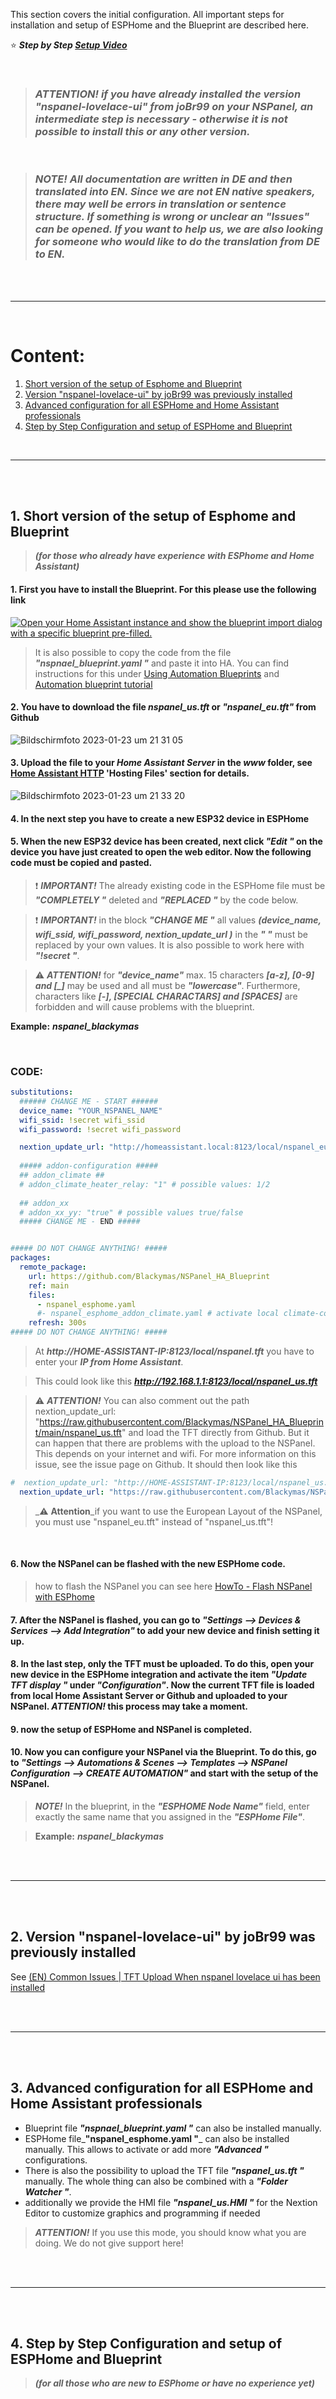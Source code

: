 

This section covers the initial configuration. All important steps for installation and setup of ESPHome and the Blueprint are described here.&nbsp;

⭐ **_Step by Step [Setup Video](https://www.youtube.com/watch?v=jpSTA_ILB8g)_**


&nbsp;
> ### _**ATTENTION! if you have already installed the version "nspanel-lovelace-ui" from joBr99 on your NSPanel, an intermediate step is necessary - otherwise it is not possible to install this or any other version.**_ 

&nbsp;
> ### _**NOTE! All documentation are written in DE and then translated into EN. Since we are not EN native speakers, there may well be errors in translation or sentence structure. If something is wrong or unclear an "Issues" can be opened. If you want to help us, we are also looking for someone who would like to do the translation from DE to EN.**_ 

&nbsp;  
&nbsp;  

***

&nbsp;   
# Content:

1. [Short version of the setup of Esphome and Blueprint](#1-short-version-of-the-setup-of-esphome-and-blueprint)
2. [Version "nspanel-lovelace-ui" by joBr99 was previously installed](#2-version-nspanel-lovelace-ui-by-jobr99-was-previously-installed)
3. [Advanced configuration for all ESPHome and Home Assistant professionals](#3-advanced-configuration-for-all-esphome-and-home-assistant-professionals)
4. [Step by Step Configuration and setup of ESPHome and Blueprint](#4-step-by-step-configuration-and-setup-of-esphome-and-blueprint)

&nbsp;  

***

&nbsp;  
&nbsp;  

## 1. Short version of the setup of Esphome and Blueprint
> _**(for those who already have experience with ESPhome and Home Assistant)**_

#### 1. First you have to install the Blueprint. For this please use the following link

[![Open your Home Assistant instance and show the blueprint import dialog with a specific blueprint pre-filled.](https://my.home-assistant.io/badges/blueprint_import.svg)](https://my.home-assistant.io/redirect/blueprint_import/?blueprint_url=https%3A%2F%2Fgithub.com%2FBlackymas%2FNSPanel_HA_Blueprint%2Fblob%2Fmain%2Fnspanel_blueprint.yaml)

> It is also possible to copy the code from the file _**"nspnael_blueprint.yaml "**_ and paste it into HA.
> You can find instructions for this under [Using Automation Blueprints](https://www.home-assistant.io/docs/automation/using_blueprints/) and [Automation blueprint tutorial](https://www.home-assistant.io/docs/blueprint/tutorial/#create-the-blueprint-file)

#### 2. You have to download the file **_nspanel_us.tft_** or **_"nspanel_eu.tft"_** from Github

![Bildschirmfoto 2023-01-23 um 21 31 05](https://user-images.githubusercontent.com/41958506/214144182-e2a5f28e-e96d-4263-8c4b-b7fbcc6658e7.png)


#### 3. Upload the file to your **_Home Assistant Server_** in the **_www_** folder, see [Home Assistant HTTP](https://www.home-assistant.io/integrations/http/#hosting-files) 'Hosting Files' section for details.

![Bildschirmfoto 2023-01-23 um 21 33 20](https://user-images.githubusercontent.com/41958506/214144729-08fb5d3f-9255-4f57-9c6e-a5e33665e4df.png)


#### 4. In the next step you have to create a new ESP32 device in ESPHome

#### 5. When the new ESP32 device has been created, next click _**"Edit "**_ on the device you have just created to open the web editor. Now the following code must be copied and pasted.

> ❗ _**IMPORTANT!**_ The already existing code in the ESPHome file must be _**"COMPLETELY "**_ deleted and _**"REPLACED "**_ by the code below.

> ❗ _**IMPORTANT!**_ in the block _**"CHANGE ME "**_ all values _**(device_name, wifi_ssid, wifi_password, nextion_update_url )**_ in the _**" "**_ must be replaced by your own values. It is also possible to work here with _**"!secret "**_.


> ⚠️ _**ATTENTION!**_ for _**"device_name"**_ max. 15 characters _**[a-z], [0-9] and [\_]**_ may be used and all must be _**"lowercase"**_. Furthermore, characters like _**[-], [SPECIAL CHARACTARS] and [SPACES]**_ are forbidden and will cause problems with the blueprint.

**Example:** _**nspanel_blackymas**_

&nbsp;
### CODE:
```yaml
substitutions:
  ###### CHANGE ME - START ######
  device_name: "YOUR_NSPANEL_NAME" 
  wifi_ssid: !secret wifi_ssid
  wifi_password: !secret wifi_password

  nextion_update_url: "http://homeassistant.local:8123/local/nspanel_eu.tft"
  
  ##### addon-configuration #####
  ## addon_climate ##
  # addon_climate_heater_relay: "1" # possible values: 1/2
  
  ## addon_xx
  # addon_xx_yy: "true" # possible values true/false
  ##### CHANGE ME - END #####


##### DO NOT CHANGE ANYTHING! #####
packages:
  remote_package:
    url: https://github.com/Blackymas/NSPanel_HA_Blueprint
    ref: main
    files:
      - nspanel_esphome.yaml
      #- nspanel_esphome_addon_climate.yaml # activate local climate-control
    refresh: 300s
##### DO NOT CHANGE ANYTHING! #####
```

> At **_http://HOME-ASSISTANT-IP:8123/local/nspanel.tft_** you have to enter your _**IP from Home Assistant**_.

> This could look like this **_http://192.168.1.1:8123/local/nspanel_us.tft_** 

> ⚠️ _**ATTENTION!**_ You can also comment out the path nextion_update_url: "https://raw.githubusercontent.com/Blackymas/NSPanel_HA_Blueprint/main/nspanel_us.tft" and load the TFT directly from Github. But it can happen that there are problems with the upload to the NSPanel. This depends on your internet and wifi. For more information on this issue, see the issue page on Github. It should then look like this

```yaml
#  nextion_update_url: "http://HOME-ASSISTANT-IP:8123/local/nspanel_us.tft" # URL to local tft File
  nextion_update_url: "https://raw.githubusercontent.com/Blackymas/NSPanel_HA_Blueprint/main/nspanel_us.tft"
```

>  _⚠️ **Attention**_if you want to use the European Layout of the NSPanel, you must use "nspanel_eu.tft" instead of "nspanel_us.tft"!

&nbsp;

#### 6. Now the NSPanel can be flashed with the new ESPHome code. 
> how to flash the NSPanel you can see here [HowTo - Flash NSPanel with ESPhome](https://www.youtube.com/watch?v=jpSTA_ILB8g)

#### 7. After the NSPanel is flashed, you can go to _**"Settings --> Devices & Services --> Add Integration"**_ to add your new device and finish setting it up.

#### 8. In the last step, only the TFT must be uploaded. To do this, open your new device in the ESPHome integration and activate the item _**"Update TFT display "**_ under _**"Configuration"**_. Now the current TFT file is loaded from local Home Assistant Server or Github and uploaded to your NSPanel. _**ATTENTION!**_ this process may take a moment.

#### 9. now the setup of ESPHome and NSPanel is completed.

#### 10. Now you can configure your NSPanel via the Blueprint. To do this, go to _**"Settings --> Automations & Scenes --> Templates --> NSPanel Configuration --> CREATE AUTOMATION"**_ and start with the setup of the NSPanel.

> _**NOTE!**_ In the blueprint, in the _**"ESPHOME Node Name"**_ field, enter exactly the same name that you assigned in the _**"ESPHome File"**_.

> **Example:** _**nspanel_blackymas**_

&nbsp;  
&nbsp;  

***

&nbsp;  
&nbsp; 
##  2. Version "nspanel-lovelace-ui" by joBr99 was previously installed
See [(EN) Common Issues | TFT Upload When nspanel lovelace ui has been installed](https://github.com/Blackymas/NSPanel_HA_Blueprint/wiki/(EN)-Common-Issues-TFT-Upload-When-nspanel-lovelace-ui-has-been-installed)

&nbsp;  
&nbsp;  

***

&nbsp;  
&nbsp; 
##  3. Advanced configuration for all ESPHome and Home Assistant professionals

* Blueprint file _**"nspnael_blueprint.yaml "**_ can also be installed manually.
* ESPHome file_**"nspanel_esphome.yaml "**_ can also be installed manually. This allows to activate or add more _**"Advanced "**_ configurations.
* There is also the possibility to upload the TFT file _**"nspanel_us.tft "**_ manually. The whole thing can also be combined with a _**"Folder Watcher "**_.
* additionally we provide the HMI file _**"nspanel_us.HMI "**_ for the Nextion Editor to customize graphics and programming if needed

> _**ATTENTION!**_ If you use this mode, you should know what you are doing. We do not give support here!






&nbsp;  
&nbsp;  

***

&nbsp;  
&nbsp;  
##  4. Step by Step Configuration and setup of ESPHome and Blueprint
> _**(for all those who are new to ESPhome or have no experience yet)**_